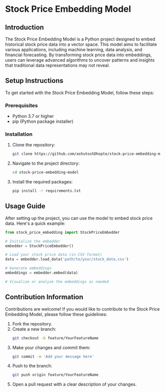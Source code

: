 # Stock Price Embedding Model

## Introduction
The Stock Price Embedding Model is a Python project designed to embed historical stock price data into a vector space. This model aims to facilitate various applications, including machine learning, data analysis, and financial forecasting. By transforming stock price data into embeddings, users can leverage advanced algorithms to uncover patterns and insights that traditional data representations may not reveal.

## Setup Instructions
To get started with the Stock Price Embedding Model, follow these steps:

### Prerequisites
- Python 3.7 or higher
- pip (Python package installer)

### Installation
1. Clone the repository:
   ```bash
   git clone https://github.com/ashutoshDhopte/stock-price-embedding-model.git
   ```
2. Navigate to the project directory:
   ```bash
   cd stock-price-embedding-model
   ```
3. Install the required packages:
   ```bash
   pip install -r requirements.txt
   ```

## Usage Guide
After setting up the project, you can use the model to embed stock price data. Here's a quick example:

```python
from stock_price_embedding import StockPriceEmbedder

# Initialize the embedder
embedder = StockPriceEmbedder()

# Load your stock price data (in CSV format)
data = embedder.load_data('path/to/your/stock_data.csv')

# Generate embeddings
embeddings = embedder.embed(data)

# Visualize or analyze the embeddings as needed
```

## Contribution Information
Contributions are welcome! If you would like to contribute to the Stock Price Embedding Model, please follow these guidelines:

1. Fork the repository.
2. Create a new branch:
   ```bash
   git checkout -b feature/YourFeatureName
   ```
3. Make your changes and commit them:
   ```bash
   git commit -m 'Add your message here'
   ```
4. Push to the branch:
   ```bash
   git push origin feature/YourFeatureName
   ```
5. Open a pull request with a clear description of your changes.
